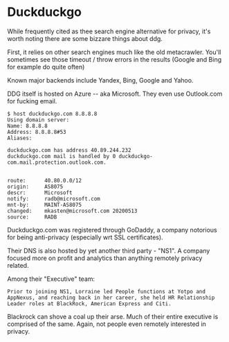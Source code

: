 Duckduckgo
==========


While frequently cited as thee search engine alternative for privacy, it's worth noting there are some bizzare things about ddg.

First, it relies on other search engines much like the old metacrawler.  You'll sometimes see those timeout / throw errors in the results (Google and Bing for example do quite often)

Known major backends include Yandex, Bing, Google and Yahoo.

DDG itself is hosted on Azure -- aka Microsoft.  They even use Outlook.com for fucking email.

```
$ host duckduckgo.com 8.8.8.8
Using domain server:
Name: 8.8.8.8
Address: 8.8.8.8#53
Aliases: 

duckduckgo.com has address 40.89.244.232
duckduckgo.com mail is handled by 0 duckduckgo-com.mail.protection.outlook.com.


route:      40.80.0.0/12
origin:     AS8075
descr:      Microsoft
notify:     radb@microsoft.com
mnt-by:     MAINT-AS8075
changed:    mkasten@microsoft.com 20200513
source:     RADB
```


Duckduckgo.com was registered through GoDaddy, a company notorious for being anti-privacy (especially wrt SSL certificates).

Their DNS is also hosted by yet another third party - "NS1".  A company focused more on profit and analytics than anything remotely privacy related.

Among their "Executive" team:
   ```
   Prior to joining NS1, Lorraine led People functions at Yotpo and
   AppNexus, and reaching back in her career, she held HR Relationship
   Leader roles at BlackRock, American Express and Citi.
   ```
   
   Blackrock can shove a coal up their arse.  Much of their entire executive is comprised of the same.  Again, not people even remotely interested in privacy.
   
